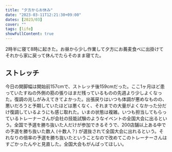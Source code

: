 ```yaml
---
title: "夕方からお休み"
date: "2023-03-11T12:21:30+09:00"
dates: [2023/03]
cover: ""
tags: [life]
showFullContent: true
---
```


2時半に寝て8時に起きた。お昼から少し作業して夕方にお蕎麦食べに出掛けてそれから家に戻って休んでたらそのまま寝てた。

## ストレッチ

今日の開脚幅は開始前157cmで、ストレッチ後159cmだった。ここ1ヶ月ほど患っていたすねの外側の筋の張りはまだ残っているものの先週より少しよくなった。復調の兆しがみえてきてよかった。出張戻りはいつも体調が悪めなものの、悪いだろうと予期していたほどは悪くなく、それまでの大量がよくなかった分だけ復調しているようにも感じ取れた。いまの状態は複雑。いつも担当してもらっているトレーナーさんが会社の技能試験のようなイベントの全国大会に出るという。全国で予選を勝ち抜いた人だけが参加できるそうで、200店舗以上ある中での予選を勝ち抜いた数人 (十数人？) が選抜されて全国大会に出れるという。それなりの倍率の予選を勝ち抜いたということなので改めてこのトレーナーさんはすごかったんやと見直した。全国大会もがんばってほしい。
